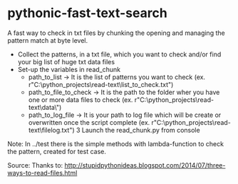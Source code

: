 # pythonic-fast-text-search
  A fast way to check in txt files by chunking the opening and managing the pattern match at byte level.

* Collect the patterns, in a txt file, which you want to check and/or find your big list of huge txt data files
* Set-up the variables in read_chunk
  - path_to_list -> It is the list of patterns you want to check (ex. r"C:\\python_projects\\read-text\\list_to_check.txt")
  - path_to_file_to_check -> It is the path to the folder wher you have one or more data files to check (ex. r"C:\\python_projects\\read-text\\data\\")
  - path_to_log_file -> It is your path to log file which will be create or overwritten once the script complete (ex. r"C:\\python_projects\\read-text\\filelog.txt")
3 Launch the read_chunk.py from console
 
Note:
In ../test there is the simple methods with lambda-function to check the pattern, created for test case.

Source:
Thanks to: http://stupidpythonideas.blogspot.com/2014/07/three-ways-to-read-files.html

 

